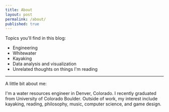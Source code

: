 ```yaml
---
title: About
layout: post
permalink: /about/
published: true
---
```


Topics you'll find in this blog:

  * Engineering
  * Whitewater
  * Kayaking
  * Data analysis  and visualization
  * Unrelated thoughts on things I'm reading  

---   

A little bit about me:

I'm a water resources engineer in Denver, Colorado. I recently graduated from University of Colorado Boulder. Outside of work, my interest include kayaking, reading, philosophy, music, computer science, and game design.
